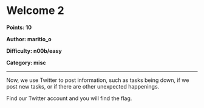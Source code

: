 # Welcome 2
**Points: 10**

**Author: maritio_o**

**Difficulty: n00b/easy**

**Category: misc**

---

Now, we use Twitter to post information, such as tasks being down,
if we post new tasks, or if there are other unexpected happenings. 

Find our Twitter account and you will find the flag.
